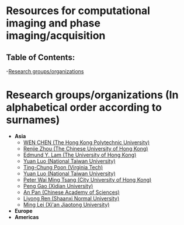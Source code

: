 # Resources for computational imaging and phase imaging/acquisition

## Table of Contents:
-[Research groups/organizations](#groups)

<a name="groups"></a>
# Research groups/organizations (In alphabetical order according to surnames)
- **Asia**
    - [WEN CHEN (The Hong Kong Polytechnic University)](https://www.eie.polyu.edu.hk/~wenchen/)
    - [Renjie Zhou (The Chinese University of Hong Kong)](https://www.renjiezhou.com/)
    - [Edmund Y. Lam (The University of Hong Kong)](https://www.eee.hku.hk/~elam/)
    - [Yuan Luo (National Taiwan University)](https://optics.mc.ntu.edu.tw/)
    - [Ting-Chung Poon (Virginia Tech)](https://sites.google.com/vt.edu/oshandholographiclab/home/)
    - [Yuan Luo (National Taiwan University)](https://optics.mc.ntu.edu.tw/)
    - [Peter Wai Ming Tsang (City University of Hong Kong)](https://scholars.cityu.edu.hk/en/persons/wai-ming-peter-tsang(892d3f89-71e1-4348-9bd0-c27f242c0d00).html)
    - [Peng Gao (Xidian University)](https://faculty.xidian.edu.cn/GP3/zh_CN/index.htm)
    - [An Pan (Chinese Academy of Sciences)](https://www.sites.google.com/site/dranpanblog/)
    - [Liyong Ren (Shaanxi Normal University)](http://aoi.snnu.edu.cn/)
    - [Ming Lei (Xi'an Jiaotong University)](http://www.opticaltweezers.net/)
- **Europe**
- **Americas**
